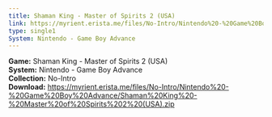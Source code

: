 ```yaml
---
title: Shaman King - Master of Spirits 2 (USA)
link: https://myrient.erista.me/files/No-Intro/Nintendo%20-%20Game%20Boy%20Advance/Shaman%20King%20-%20Master%20of%20Spirits%202%20(USA).zip
type: single1
System: Nintendo - Game Boy Advance
---
```

<b>Game:</b> Shaman King - Master of Spirits 2 (USA)<br>
<b>System:</b> Nintendo - Game Boy Advance<br>
<b>Collection:</b> No-Intro<br>
<b>Download:</b> https://myrient.erista.me/files/No-Intro/Nintendo%20-%20Game%20Boy%20Advance/Shaman%20King%20-%20Master%20of%20Spirits%202%20(USA).zip